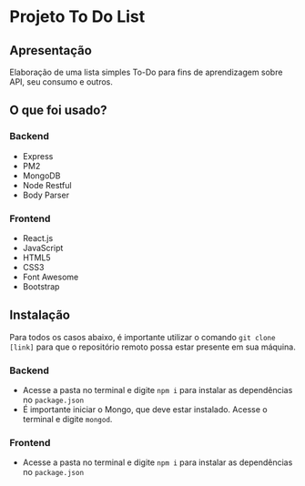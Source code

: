 # Projeto To Do List

## Apresentação
Elaboração de uma lista simples To-Do para fins de aprendizagem sobre API, seu consumo e outros.

## O que foi usado?
### Backend
- Express
- PM2
- MongoDB
- Node Restful
- Body Parser

### Frontend
- React.js
- JavaScript
- HTML5
- CSS3
- Font Awesome
- Bootstrap

## Instalação

Para todos os casos abaixo, é importante utilizar o comando `git clone [link]` para que o repositório remoto possa estar presente em sua máquina.

### Backend
- Acesse a pasta no terminal e digite `npm i` para instalar as dependências no `package.json`
- É importante iniciar o Mongo, que deve estar instalado. Acesse o terminal e digite `mongod`.

### Frontend
- Acesse a pasta no terminal e digite `npm i` para instalar as dependências no `package.json`